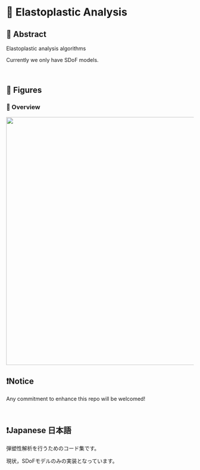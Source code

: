 # 💖 Elastoplastic Analysis

## 🌟 Abstract

Elastoplastic analysis algorithms

Currently we only have SDoF models.




<br>

## 🌟 Figures

### 🎇 Overview

<img name="" src="https://github.com/aki32/aki32-utilities/raw/main/9_Assets/A10_EP_Overview.jpg" width="666">








<br>

## ❗Notice

Any commitment to enhance this repo will be welcomed!



<br>

## ❗Japanese 日本語


弾塑性解析を行うためのコード集です。

現状，SDoFモデルのみの実装となっています。



<br>
